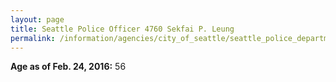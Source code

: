 ```yaml
---
layout: page
title: Seattle Police Officer 4760 Sekfai P. Leung
permalink: /information/agencies/city_of_seattle/seattle_police_department/copbook/4760/
---
```


**Age as of Feb. 24, 2016:** 56

